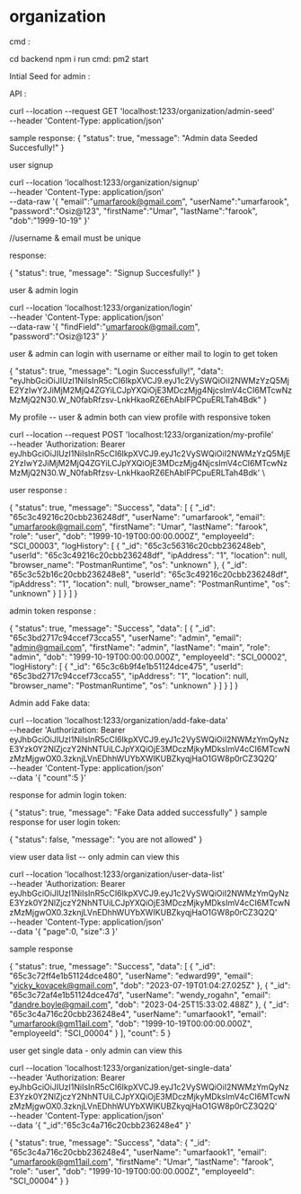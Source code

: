 # organization

cmd :

cd backend
npm i
run cmd: pm2 start 

Intial Seed for admin :
    
API :

curl --location --request GET 'localhost:1233/organization/admin-seed' \
--header 'Content-Type: application/json' 

sample response:
{
    "status": true,
    "message": "Admin data Seeded Succesfully!"
}

user signup

   curl --location 'localhost:1233/organization/signup' \
--header 'Content-Type: application/json' \
--data-raw '{
    "email":"umarfarook@gmail.com",
    "userName":"umarfarook",
    "password":"Osiz@123",
    "firstName":"Umar",
    "lastName":"farook",
    "dob":"1999-10-19"
}'

//username & email must be unique

response:

{
    "status": true,
    "message": "Signup Succesfully!"
}


user & admin login


curl --location 'localhost:1233/organization/login' \
--header 'Content-Type: application/json' \
--data-raw '{
    "findField":"umarfarook@gmail.com",  
    "password":"Osiz@123"
}'

user & admin can login with username or either mail to login to get token

{
    "status": true,
    "message": "Login Successfully!",
    "data": "eyJhbGciOiJIUzI1NiIsInR5cCI6IkpXVCJ9.eyJ1c2VySWQiOiI2NWMzYzQ5MjE2YzIwY2JiMjM2MjQ4ZGYiLCJpYXQiOjE3MDczMjg4NjcsImV4cCI6MTcwNzMzMjQ2N30.W_N0fabRfzsv-LnkHkaoRZ6EhAblFPCpuERLTah4Bdk"
}


My profile -- user & admin both can view profile with responsive token

curl --location --request POST 'localhost:1233/organization/my-profile' \
--header 'Authorization: Bearer eyJhbGciOiJIUzI1NiIsInR5cCI6IkpXVCJ9.eyJ1c2VySWQiOiI2NWMzYzQ5MjE2YzIwY2JiMjM2MjQ4ZGYiLCJpYXQiOjE3MDczMjg4NjcsImV4cCI6MTcwNzMzMjQ2N30.W_N0fabRfzsv-LnkHkaoRZ6EhAblFPCpuERLTah4Bdk' \

 user response :

 

{
    "status": true,
    "message": "Success",
    "data": [
        {
            "_id": "65c3c49216c20cbb236248df",
            "userName": "umarfarook",
            "email": "umarfarook@gmail.com",
            "firstName": "Umar",
            "lastName": "farook",
            "role": "user",
            "dob": "1999-10-19T00:00:00.000Z",
            "employeeId": "SCI_00003",
            "logHistory": [
                {
                    "_id": "65c3c56316c20cbb236248eb",
                    "userId": "65c3c49216c20cbb236248df",
                    "ipAddress": "1",
                    "location": null,
                    "browser_name": "PostmanRuntime",
                    "os": "unknown"
                },
                {
                    "_id": "65c3c52b16c20cbb236248e8",
                    "userId": "65c3c49216c20cbb236248df",
                    "ipAddress": "1",
                    "location": null,
                    "browser_name": "PostmanRuntime",
                    "os": "unknown"
                }
            ]
        }
    ]
}

admin token response :
 
{
    "status": true,
    "message": "Success",
    "data": [
        {
            "_id": "65c3bd2717c94ccef73cca55",
            "userName": "admin",
            "email": "admin@gmail.com",
            "firstName": "admin",
            "lastName": "main",
            "role": "admin",
            "dob": "1999-10-19T00:00:00.000Z",
            "employeeId": "SCI_00002",
            "logHistory": [
                {
                    "_id": "65c3c6b9f4e1b51124dce475",
                    "userId": "65c3bd2717c94ccef73cca55",
                    "ipAddress": "1",
                    "location": null,
                    "browser_name": "PostmanRuntime",
                    "os": "unknown"
                }
            ]
        }
    ]
}



Admin add Fake data:

curl --location 'localhost:1233/organization/add-fake-data' \
--header 'Authorization: Bearer eyJhbGciOiJIUzI1NiIsInR5cCI6IkpXVCJ9.eyJ1c2VySWQiOiI2NWMzYmQyNzE3Yzk0Y2NlZjczY2NhNTUiLCJpYXQiOjE3MDczMjkyMDksImV4cCI6MTcwNzMzMjgwOX0.3zknjLVnEDhhWUYbXWIKUBZkyqjHaO1GW8p0rCZ3Q2Q' \
--header 'Content-Type: application/json' \
--data '{
    "count":5
}'

response for admin login token:

{
    "status": true,
    "message": "Fake Data added successfully"
}
sample response for user login token:

{
    "status": false,
    "message": "you are not allowed"
}


view user data list -- only admin can view this

curl --location 'localhost:1233/organization/user-data-list' \
--header 'Authorization: Bearer eyJhbGciOiJIUzI1NiIsInR5cCI6IkpXVCJ9.eyJ1c2VySWQiOiI2NWMzYmQyNzE3Yzk0Y2NlZjczY2NhNTUiLCJpYXQiOjE3MDczMjkyMDksImV4cCI6MTcwNzMzMjgwOX0.3zknjLVnEDhhWUYbXWIKUBZkyqjHaO1GW8p0rCZ3Q2Q' \
--header 'Content-Type: application/json' \
--data '{
    "page":0,
    "size":3
}'

sample response

{
    "status": true,
    "message": "Success",
    "data": [
        {
            "_id": "65c3c72ff4e1b51124dce480",
            "userName": "edward99",
            "email": "vicky_kovacek@gmail.com",
            "dob": "2023-07-19T01:04:27.025Z"
        },
        {
            "_id": "65c3c72af4e1b51124dce47d",
            "userName": "wendy_rogahn",
            "email": "dandre.boyle@gmail.com",
            "dob": "2023-04-25T15:33:02.488Z"
        },
        {
            "_id": "65c3c4a716c20cbb236248e4",
            "userName": "umarfaook1",
            "email": "umarfarook@gm11ail.com",
            "dob": "1999-10-19T00:00:00.000Z",
            "employeeId": "SCI_00004"
        }
    ],
    "count": 5
}


user get single data - only admin can view this

curl --location 'localhost:1233/organization/get-single-data' \
--header 'Authorization: Bearer eyJhbGciOiJIUzI1NiIsInR5cCI6IkpXVCJ9.eyJ1c2VySWQiOiI2NWMzYmQyNzE3Yzk0Y2NlZjczY2NhNTUiLCJpYXQiOjE3MDczMjkyMDksImV4cCI6MTcwNzMzMjgwOX0.3zknjLVnEDhhWUYbXWIKUBZkyqjHaO1GW8p0rCZ3Q2Q' \
--header 'Content-Type: application/json' \
--data '{
    "_id":"65c3c4a716c20cbb236248e4"
}'

{
    "status": true,
    "message": "Success",
    "data": {
        "_id": "65c3c4a716c20cbb236248e4",
        "userName": "umarfaook1",
        "email": "umarfarook@gm11ail.com",
        "firstName": "Umar",
        "lastName": "farook",
        "role": "user",
        "dob": "1999-10-19T00:00:00.000Z",
        "employeeId": "SCI_00004"
    }
}














